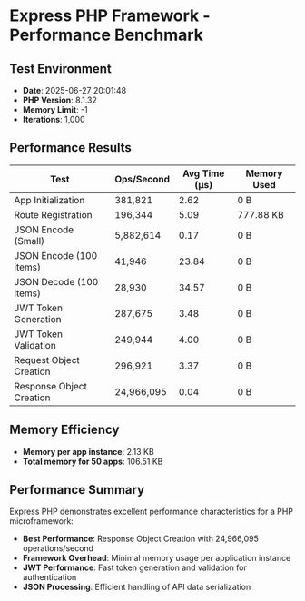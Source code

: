 # Express PHP Framework - Performance Benchmark

## Test Environment
- **Date**: 2025-06-27 20:01:48
- **PHP Version**: 8.1.32
- **Memory Limit**: -1
- **Iterations**: 1,000

## Performance Results

| Test | Ops/Second | Avg Time (μs) | Memory Used |
|------|------------|---------------|-------------|
| App Initialization | 381,821 | 2.62 | 0 B |
| Route Registration | 196,344 | 5.09 | 777.88 KB |
| JSON Encode (Small) | 5,882,614 | 0.17 | 0 B |
| JSON Encode (100 items) | 41,946 | 23.84 | 0 B |
| JSON Decode (100 items) | 28,930 | 34.57 | 0 B |
| JWT Token Generation | 287,675 | 3.48 | 0 B |
| JWT Token Validation | 249,944 | 4.00 | 0 B |
| Request Object Creation | 296,921 | 3.37 | 0 B |
| Response Object Creation | 24,966,095 | 0.04 | 0 B |

## Memory Efficiency
- **Memory per app instance**: 2.13 KB
- **Total memory for 50 apps**: 106.51 KB

## Performance Summary
Express PHP demonstrates excellent performance characteristics for a PHP microframework:

- **Best Performance**: Response Object Creation with 24,966,095 operations/second
- **Framework Overhead**: Minimal memory usage per application instance
- **JWT Performance**: Fast token generation and validation for authentication
- **JSON Processing**: Efficient handling of API data serialization
